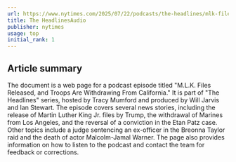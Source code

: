 ```yaml
---
url: https://www.nytimes.com/2025/07/22/podcasts/the-headlines/mlk-files-troops-california.html
title: The HeadlinesAudio
publisher: nytimes
usage: top
initial_rank: 1
---
```

## Article summary
The document is a web page for a podcast episode titled "M.L.K. Files Released, and Troops Are Withdrawing From California." It is part of "The Headlines" series, hosted by Tracy Mumford and produced by Will Jarvis and Ian Stewart. The episode covers several news stories, including the release of Martin Luther King Jr. files by Trump, the withdrawal of Marines from Los Angeles, and the reversal of a conviction in the Etan Patz case. Other topics include a judge sentencing an ex-officer in the Breonna Taylor raid and the death of actor Malcolm-Jamal Warner. The page also provides information on how to listen to the podcast and contact the team for feedback or corrections.

